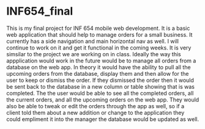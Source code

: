 # INF654_final
This is my final project for INF 654 mobile web development. It is a basic web application that should help to manage orders for a small business. It currently has a side navigation and main horizontal nav as well. I will continue to work on it and get it functional in the coming weeks. It is very simsilar to the project we are working on in class. Ideally the way this appplication would work in the future would be to manage all orders from a database on the web app. In theory it would have the ability to pull all the upcoming orders from the database, display them and then allow for the user to keep or dismiss the order. If they dismissed the order then it would be sent back to the database in a new column or table showing that is was completed. The the user would be able to see all the completed orders, all the current orders, and all the upcoming orders on the web app. They would also be able to tweak or edit the orders through the app as well, so if a client told them about a new addition or change to the application they could empliment it into the manager the database would be updated as well.
